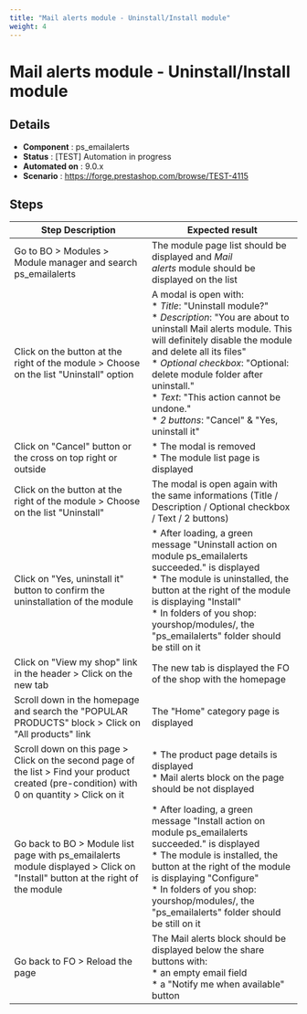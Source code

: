 ```yaml
---
title: "Mail alerts module - Uninstall/Install module"
weight: 4
---
```


# Mail alerts module - Uninstall/Install module
## Details
* **Component** : ps_emailalerts
* **Status** : [TEST] Automation in progress
* **Automated on** : 9.0.x
* **Scenario** : https://forge.prestashop.com/browse/TEST-4115

## Steps
| Step Description | Expected result |
| ----- | ----- |
| Go to BO > Modules > Module manager and search ps_emailalerts | The module page list should be displayed and *Mail alerts* module should be displayed on the list |
| Click on the button at the right of the module > Choose on the list "Uninstall" option | A modal is open with:<br> * *Title*: "Uninstall module?"<br> * *Description*: "You are about to uninstall Mail alerts module. This will definitely disable the module and delete all its files"<br> * *Optional* *checkbox*: "Optional: delete module folder after uninstall."<br> * *Text*: "This action cannot be undone."<br> * *2 buttons*: "Cancel" & "Yes, uninstall it" |
| Click on "Cancel" button or the cross on top right or outside | * The modal is removed<br> * The module list page is displayed |
| Click on the button at the right of the module > Choose on the list "Uninstall" | The modal is open again with the same informations (Title / Description / Optional checkbox / Text / 2 buttons) |
| Click on "Yes, uninstall it" button to confirm the uninstallation of the module | * After loading, a green message "Uninstall action on module ps_emailalerts succeeded." is displayed<br> * The module is uninstalled, the button at the right of the module is displaying "Install"<br> * In folders of you shop: yourshop/modules/, the "ps_emailalerts" folder should be still on it |
| Click on "View my shop" link in the header > Click on the new tab | The new tab is displayed the FO of the shop with the homepage |
| Scroll down in the homepage and search the "POPULAR PRODUCTS" block > Click on "All products" link | The "Home" category page is displayed |
| Scroll down on this page > Click on the second page of the list > Find your product created (pre-condition) with 0 on quantity > Click on it | * The product page details is displayed<br> * Mail alerts block on the page should be not displayed |
| Go back to BO > Module list page with ps_emailalerts module displayed > Click on "Install" button at the right of the module | * After loading, a green message "Install action on module ps_emailalerts succeeded." is displayed<br> * The module is installed, the button at the right of the module is displaying "Configure"<br> * In folders of you shop: yourshop/modules/, the "ps_emailalerts" folder should be still on it |
| Go back to FO > Reload the page | The Mail alerts block should be displayed below the share buttons with:<br> * an empty email field<br> * a "Notify me when available" button |
